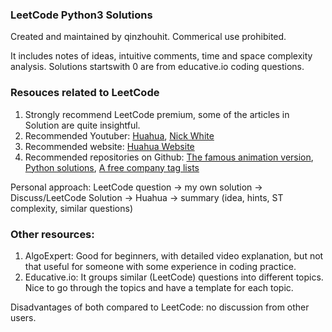 ### LeetCode Python3 Solutions
Created and maintained by qinzhouhit. Commerical use prohibited.

It includes notes of ideas, intuitive comments, time and space complexity analysis. Solutions startswith 0 are from educative.io coding questions.


### Resouces related to LeetCode
1) Strongly recommend LeetCode premium, some of the articles in Solution are quite insightful.
2) Recommended Youtuber: [Huahua](https://www.youtube.com/user/xxfflower), [Nick White](https://www.youtube.com/channel/UC1fLEeYICmo3O9cUsqIi7HA)
3) Recommended website: [Huahua Website](https://zxi.mytechroad.com/blog/)
4) Recommended repositories on Github: [The famous animation version](https://github.com/MisterBooo/LeetCodeAnimation), [Python solutions](https://github.com/wuduhren/leetcode-python), [A free company tag lists](https://github.com/youhusky/Leetcode_Company)

Personal approach: LeetCode question -> my own solution -> Discuss/LeetCode Solution -> Huahua -> summary (idea, hints, ST complexity, similar questions)


### Other resources: 
1) AlgoExpert: Good for beginners, with detailed video explanation, but not that useful for someone with some experience in coding practice. 
2) Educative.io: It groups similar (LeetCode) questions into different topics. Nice to go through the topics and have a template for each topic.

Disadvantages of both compared to LeetCode: no discussion from other users.
